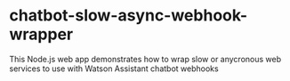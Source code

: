 # chatbot-slow-async-webhook-wrapper
This Node.js web app demonstrates how to wrap slow or anycronous web services to use with Watson Assistant chatbot webhooks
